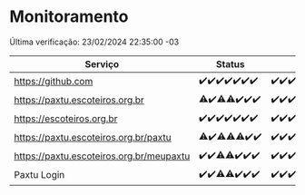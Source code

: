 # Monitoramento

Última verificação: 23/02/2024 22:35:00 -03

|Serviço|Status|Últimas 24h|
|---|---|---|
|https://github.com|<span title="2024-02-17: OK=24">✔️</span><span title="2024-02-18: OK=24">✔️</span><span title="2024-02-19: OK=24">✔️</span><span title="2024-02-20: OK=24">✔️</span><span title="2024-02-21: OK=24">✔️</span><span title="2024-02-22: OK=24">✔️</span><span title="2024-02-23: OK=1">✔️</span>|<span title="22/02/2024 22:37:00 -03 : 200">✔️</span><span title="22/02/2024 23:12:00 -03 : 200">✔️</span><span title="23/02/2024 00:06:00 -03 : 200">✔️</span><span title="23/02/2024 01:07:00 -03 : 200">✔️</span><span title="23/02/2024 02:07:00 -03 : 200">✔️</span><span title="23/02/2024 03:08:00 -03 : 200">✔️</span><span title="23/02/2024 04:06:00 -03 : 200">✔️</span><span title="23/02/2024 05:09:00 -03 : 200">✔️</span><span title="23/02/2024 06:06:00 -03 : 200">✔️</span><span title="23/02/2024 07:06:00 -03 : 200">✔️</span><span title="23/02/2024 08:04:00 -03 : 200">✔️</span><span title="23/02/2024 09:11:00 -03 : 200">✔️</span><span title="23/02/2024 10:06:00 -03 : 200">✔️</span><span title="23/02/2024 11:05:00 -03 : 200">✔️</span><span title="23/02/2024 12:07:00 -03 : 200">✔️</span><span title="23/02/2024 13:07:00 -03 : 200">✔️</span><span title="23/02/2024 14:04:00 -03 : 200">✔️</span><span title="23/02/2024 15:08:00 -03 : 200">✔️</span><span title="23/02/2024 16:03:00 -03 : 200">✔️</span><span title="23/02/2024 17:08:00 -03 : 200">✔️</span><span title="23/02/2024 18:04:00 -03 : 200">✔️</span><span title="23/02/2024 19:04:00 -03 : 200">✔️</span><span title="23/02/2024 20:04:00 -03 : 200">✔️</span><span title="23/02/2024 21:27:00 -03 : 200">✔️</span><span title="23/02/2024 22:35:00 -03 : 200">✔️</span>|
|https://paxtu.escoteiros.org.br|<span title="2024-02-17: OK=23, Falhas=1">⚠️</span><span title="2024-02-18: OK=24">✔️</span><span title="2024-02-19: OK=23, Falhas=1">⚠️</span><span title="2024-02-20: OK=23, Falhas=1">⚠️</span><span title="2024-02-21: OK=24">✔️</span><span title="2024-02-22: OK=24">✔️</span><span title="2024-02-23: OK=1">✔️</span>|<span title="22/02/2024 22:37:00 -03 : 200">✔️</span><span title="22/02/2024 23:12:00 -03 : 200">✔️</span><span title="23/02/2024 00:06:00 -03 : 200">✔️</span><span title="23/02/2024 01:07:00 -03 : 200">✔️</span><span title="23/02/2024 02:07:00 -03 : 200">✔️</span><span title="23/02/2024 03:08:00 -03 : 200">✔️</span><span title="23/02/2024 04:06:00 -03 : 200">✔️</span><span title="23/02/2024 05:09:00 -03 : 200">✔️</span><span title="23/02/2024 06:06:00 -03 : 200">✔️</span><span title="23/02/2024 07:06:00 -03 : 200">✔️</span><span title="23/02/2024 08:04:00 -03 : 200">✔️</span><span title="23/02/2024 09:11:00 -03 : 200">✔️</span><span title="23/02/2024 10:06:00 -03 : 200">✔️</span><span title="23/02/2024 11:05:00 -03 : 200">✔️</span><span title="23/02/2024 12:07:00 -03 : 200">✔️</span><span title="23/02/2024 13:07:00 -03 : 200">✔️</span><span title="23/02/2024 14:04:00 -03 : 200">✔️</span><span title="23/02/2024 15:08:00 -03 : 200">✔️</span><span title="23/02/2024 16:03:00 -03 : 200">✔️</span><span title="23/02/2024 17:08:00 -03 : 200">✔️</span><span title="23/02/2024 18:04:00 -03 : 200">✔️</span><span title="23/02/2024 19:04:00 -03 : 200">✔️</span><span title="23/02/2024 20:04:00 -03 : 200">✔️</span><span title="23/02/2024 21:27:00 -03 : 200">✔️</span><span title="23/02/2024 22:35:00 -03 : 200">✔️</span>|
|https://escoteiros.org.br|<span title="2024-02-17: OK=24">✔️</span><span title="2024-02-18: OK=24">✔️</span><span title="2024-02-19: OK=24">✔️</span><span title="2024-02-20: OK=24">✔️</span><span title="2024-02-21: OK=24">✔️</span><span title="2024-02-22: OK=24">✔️</span><span title="2024-02-23: OK=1">✔️</span>|<span title="22/02/2024 22:37:00 -03 : 200">✔️</span><span title="22/02/2024 23:12:00 -03 : 200">✔️</span><span title="23/02/2024 00:06:00 -03 : 200">✔️</span><span title="23/02/2024 01:07:00 -03 : 200">✔️</span><span title="23/02/2024 02:07:00 -03 : 200">✔️</span><span title="23/02/2024 03:08:00 -03 : 200">✔️</span><span title="23/02/2024 04:06:00 -03 : 200">✔️</span><span title="23/02/2024 05:09:00 -03 : 200">✔️</span><span title="23/02/2024 06:06:00 -03 : 200">✔️</span><span title="23/02/2024 07:06:00 -03 : 200">✔️</span><span title="23/02/2024 08:04:00 -03 : 200">✔️</span><span title="23/02/2024 09:11:00 -03 : 200">✔️</span><span title="23/02/2024 10:06:00 -03 : 200">✔️</span><span title="23/02/2024 11:05:00 -03 : 200">✔️</span><span title="23/02/2024 12:07:00 -03 : 200">✔️</span><span title="23/02/2024 13:07:00 -03 : 200">✔️</span><span title="23/02/2024 14:04:00 -03 : 200">✔️</span><span title="23/02/2024 15:08:00 -03 : 200">✔️</span><span title="23/02/2024 16:03:00 -03 : 200">✔️</span><span title="23/02/2024 17:08:00 -03 : 200">✔️</span><span title="23/02/2024 18:04:00 -03 : 200">✔️</span><span title="23/02/2024 19:04:00 -03 : 200">✔️</span><span title="23/02/2024 20:04:00 -03 : 200">✔️</span><span title="23/02/2024 21:27:00 -03 : 200">✔️</span><span title="23/02/2024 22:35:00 -03 : 200">✔️</span>|
|https://paxtu.escoteiros.org.br/paxtu|<span title="2024-02-17: OK=22, Falhas=2">⚠️</span><span title="2024-02-18: OK=24">✔️</span><span title="2024-02-19: OK=23, Falhas=1">⚠️</span><span title="2024-02-20: OK=23, Falhas=1">⚠️</span><span title="2024-02-21: OK=23, Falhas=1">⚠️</span><span title="2024-02-22: OK=24">✔️</span><span title="2024-02-23: OK=1">✔️</span>|<span title="22/02/2024 22:37:00 -03 : 200">✔️</span><span title="22/02/2024 23:12:00 -03 : 200">✔️</span><span title="23/02/2024 00:06:00 -03 : 200">✔️</span><span title="23/02/2024 01:07:00 -03 : 200">✔️</span><span title="23/02/2024 02:07:00 -03 : 200">✔️</span><span title="23/02/2024 03:08:00 -03 : 200">✔️</span><span title="23/02/2024 04:06:00 -03 : 200">✔️</span><span title="23/02/2024 05:09:00 -03 : 200">✔️</span><span title="23/02/2024 06:06:00 -03 : 200">✔️</span><span title="23/02/2024 07:06:00 -03 : 200">✔️</span><span title="23/02/2024 08:04:00 -03 : 200">✔️</span><span title="23/02/2024 09:11:00 -03 : 200">✔️</span><span title="23/02/2024 10:06:00 -03 : 200">✔️</span><span title="23/02/2024 11:05:00 -03 : 200">✔️</span><span title="23/02/2024 12:07:00 -03 : 200">✔️</span><span title="23/02/2024 13:07:00 -03 : 200">✔️</span><span title="23/02/2024 14:04:00 -03 : 200">✔️</span><span title="23/02/2024 15:08:00 -03 : 200">✔️</span><span title="23/02/2024 16:03:00 -03 : 200">✔️</span><span title="23/02/2024 17:08:00 -03 : 200">✔️</span><span title="23/02/2024 18:04:00 -03 : 200">✔️</span><span title="23/02/2024 19:04:00 -03 : 200">✔️</span><span title="23/02/2024 20:04:00 -03 : 200">✔️</span><span title="23/02/2024 21:27:00 -03 : 200">✔️</span><span title="23/02/2024 22:35:00 -03 : 200">✔️</span>|
|https://paxtu.escoteiros.org.br/meupaxtu|<span title="2024-02-17: OK=24">✔️</span><span title="2024-02-18: OK=24">✔️</span><span title="2024-02-19: OK=23, Falhas=1">⚠️</span><span title="2024-02-20: OK=23, Falhas=1">⚠️</span><span title="2024-02-21: OK=24">✔️</span><span title="2024-02-22: OK=24">✔️</span><span title="2024-02-23: OK=1">✔️</span>|<span title="22/02/2024 22:37:00 -03 : 200">✔️</span><span title="22/02/2024 23:12:00 -03 : 200">✔️</span><span title="23/02/2024 00:06:00 -03 : 200">✔️</span><span title="23/02/2024 01:07:00 -03 : 200">✔️</span><span title="23/02/2024 02:07:00 -03 : 200">✔️</span><span title="23/02/2024 03:08:00 -03 : 200">✔️</span><span title="23/02/2024 04:06:00 -03 : 200">✔️</span><span title="23/02/2024 05:09:00 -03 : 200">✔️</span><span title="23/02/2024 06:06:00 -03 : 200">✔️</span><span title="23/02/2024 07:06:00 -03 : 200">✔️</span><span title="23/02/2024 08:04:00 -03 : 200">✔️</span><span title="23/02/2024 09:11:00 -03 : 200">✔️</span><span title="23/02/2024 10:06:00 -03 : 200">✔️</span><span title="23/02/2024 11:05:00 -03 : 200">✔️</span><span title="23/02/2024 12:07:00 -03 : 200">✔️</span><span title="23/02/2024 13:07:00 -03 : 200">✔️</span><span title="23/02/2024 14:04:00 -03 : 200">✔️</span><span title="23/02/2024 15:08:00 -03 : 200">✔️</span><span title="23/02/2024 16:03:00 -03 : 200">✔️</span><span title="23/02/2024 17:08:00 -03 : 200">✔️</span><span title="23/02/2024 18:04:00 -03 : 200">✔️</span><span title="23/02/2024 19:04:00 -03 : 200">✔️</span><span title="23/02/2024 20:04:00 -03 : 200">✔️</span><span title="23/02/2024 21:27:00 -03 : 200">✔️</span><span title="23/02/2024 22:35:00 -03 : 200">✔️</span>|
|Paxtu Login|<span title="2024-02-17: OK=24">✔️</span><span title="2024-02-18: OK=24">✔️</span><span title="2024-02-19: OK=23, Falhas=1">⚠️</span><span title="2024-02-20: OK=23, Falhas=1">⚠️</span><span title="2024-02-21: OK=24">✔️</span><span title="2024-02-22: OK=24">✔️</span><span title="2024-02-23: OK=1">✔️</span>|<span title="22/02/2024 22:37:00 -03 : 200">✔️</span><span title="22/02/2024 23:12:00 -03 : 200">✔️</span><span title="23/02/2024 00:06:00 -03 : 200">✔️</span><span title="23/02/2024 01:07:00 -03 : 200">✔️</span><span title="23/02/2024 02:07:00 -03 : 200">✔️</span><span title="23/02/2024 03:08:00 -03 : 200">✔️</span><span title="23/02/2024 04:06:00 -03 : 200">✔️</span><span title="23/02/2024 05:09:00 -03 : 200">✔️</span><span title="23/02/2024 06:06:00 -03 : 200">✔️</span><span title="23/02/2024 07:06:00 -03 : 200">✔️</span><span title="23/02/2024 08:04:00 -03 : 200">✔️</span><span title="23/02/2024 09:11:00 -03 : 200">✔️</span><span title="23/02/2024 10:06:00 -03 : 200">✔️</span><span title="23/02/2024 11:05:00 -03 : 200">✔️</span><span title="23/02/2024 12:07:00 -03 : 200">✔️</span><span title="23/02/2024 13:07:00 -03 : 200">✔️</span><span title="23/02/2024 14:04:00 -03 : 200">✔️</span><span title="23/02/2024 15:08:00 -03 : 200">✔️</span><span title="23/02/2024 16:03:00 -03 : 200">✔️</span><span title="23/02/2024 17:08:00 -03 : 200">✔️</span><span title="23/02/2024 18:04:00 -03 : 200">✔️</span><span title="23/02/2024 19:04:00 -03 : 200">✔️</span><span title="23/02/2024 20:04:00 -03 : 200">✔️</span><span title="23/02/2024 21:27:00 -03 : 200">✔️</span><span title="23/02/2024 22:35:00 -03 : 200">✔️</span>|
